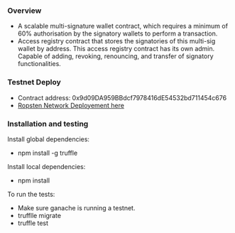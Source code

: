 ### Overview

- A scalable multi-signature wallet contract, which requires a minimum of 60% authorisation by the signatory wallets to perform a transaction. 
- Access registry contract that stores the signatories of this multi-sig wallet by address. This access registry contract has its own admin. Capable of adding, revoking, renouncing, and transfer of signatory functionalities.

### Testnet Deploy

- Contract address: 0x9d09DA959BBdcf7978416dE54532bd711454c676
- [Ropsten Network Deployement here](https://ropsten.etherscan.io/address/0x9d09DA959BBdcf7978416dE54532bd711454c676)

### Installation and testing

Install global dependencies:

- npm install -g truffle

Install local dependencies:

- npm install

To run the tests:
- Make sure ganache is running a testnet.
- trufflle migrate
- truffle test
